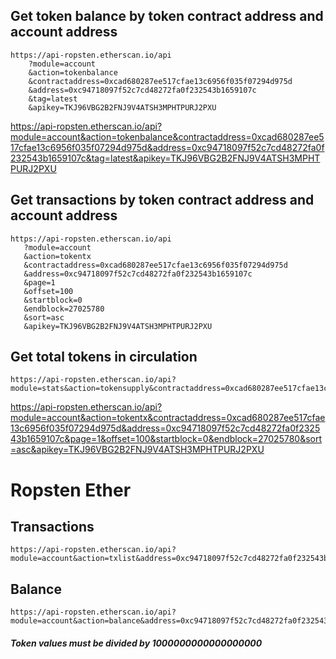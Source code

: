 ## Get token balance by token contract address and account address

```
https://api-ropsten.etherscan.io/api
    ?module=account
    &action=tokenbalance
    &contractaddress=0xcad680287ee517cfae13c6956f035f07294d975d
    &address=0xc94718097f52c7cd48272fa0f232543b1659107c
    &tag=latest
    &apikey=TKJ96VBG2B2FNJ9V4ATSH3MPHTPURJ2PXU
```
https://api-ropsten.etherscan.io/api?module=account&action=tokenbalance&contractaddress=0xcad680287ee517cfae13c6956f035f07294d975d&address=0xc94718097f52c7cd48272fa0f232543b1659107c&tag=latest&apikey=TKJ96VBG2B2FNJ9V4ATSH3MPHTPURJ2PXU

## Get transactions by token contract address and account address

```
https://api-ropsten.etherscan.io/api
   ?module=account
   &action=tokentx
   &contractaddress=0xcad680287ee517cfae13c6956f035f07294d975d
   &address=0xc94718097f52c7cd48272fa0f232543b1659107c
   &page=1
   &offset=100
   &startblock=0
   &endblock=27025780
   &sort=asc
   &apikey=TKJ96VBG2B2FNJ9V4ATSH3MPHTPURJ2PXU
```

## Get total tokens in circulation

```
https://api-ropsten.etherscan.io/api?module=stats&action=tokensupply&contractaddress=0xcad680287ee517cfae13c6956f035f07294d975d&apikey=TKJ96VBG2B2FNJ9V4ATSH3MPHTPURJ2PXU
```

https://api-ropsten.etherscan.io/api?module=account&action=tokentx&contractaddress=0xcad680287ee517cfae13c6956f035f07294d975d&address=0xc94718097f52c7cd48272fa0f232543b1659107c&page=1&offset=100&startblock=0&endblock=27025780&sort=asc&apikey=TKJ96VBG2B2FNJ9V4ATSH3MPHTPURJ2PXU


# Ropsten Ether

## Transactions

```
https://api-ropsten.etherscan.io/api?module=account&action=txlist&address=0xc94718097f52c7cd48272fa0f232543b1659107c&startblock=0&endblock=99999999&page=1&offset=10&sort=asc&apikey=TKJ96VBG2B2FNJ9V4ATSH3MPHTPURJ2PXU
```

## Balance

```
https://api-ropsten.etherscan.io/api?module=account&action=balance&address=0xc94718097f52c7cd48272fa0f232543b1659107c&tag=latest&apikey=TKJ96VBG2B2FNJ9V4ATSH3MPHTPURJ2PXU
```

##### Token values must be divided by 1000000000000000000